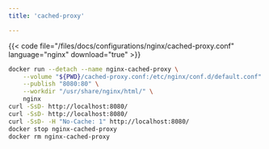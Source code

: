 ```yaml
---
title: 'cached-proxy'

---
```


{{< code file="/files/docs/configurations/nginx/cached-proxy.conf" language="nginx" download="true" >}}

```bash
docker run --detach --name nginx-cached-proxy \
    --volume "${PWD}/cached-proxy.conf:/etc/nginx/conf.d/default.conf" \
    --publish "8080:80" \
    --workdir "/usr/share/nginx/html/" \
    nginx
curl -SsD- http://localhost:8080/
curl -SsD- http://localhost:8080/
curl -SsD- -H "No-Cache: 1" http://localhost:8080/
docker stop nginx-cached-proxy
docker rm nginx-cached-proxy
```
